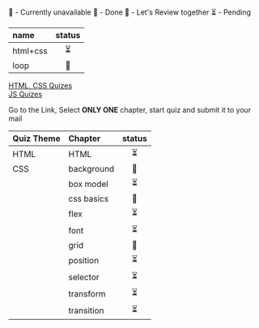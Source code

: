 <!-- ❌💚💛⏳ -->
🚫 - Currently unavailable
💚 - Done
💛 - Let's Review together
⏳ - Pending


| name        | status |
| :---------- | :----: |
| html+css    |⏳      |
| loop        |🚫     |




[HTML, CSS Quizes](https://infinitejs.geojs.one/extra/quizgenerator)  
[JS Quizes](https://infinitejs.geojs.one/js/quizgenerator)

Go to the Link, Select **ONLY ONE** chapter, start quiz and submit it to your mail

| Quiz Theme | Chapter     |status|
| :--------- | :----       |:----:|
| HTML       | HTML        |⏳ |
| CSS        | background  |🚫 |
|            | box model   |⏳ |
|            | css basics  |🚫 |
|            | flex        |⏳ |
|            | font        |⏳ |
|            | grid        |🚫|
|            | position    |⏳ |
|            | selector    |⏳ |
|            | transform   |⏳ |
|            | transition  |⏳ |

